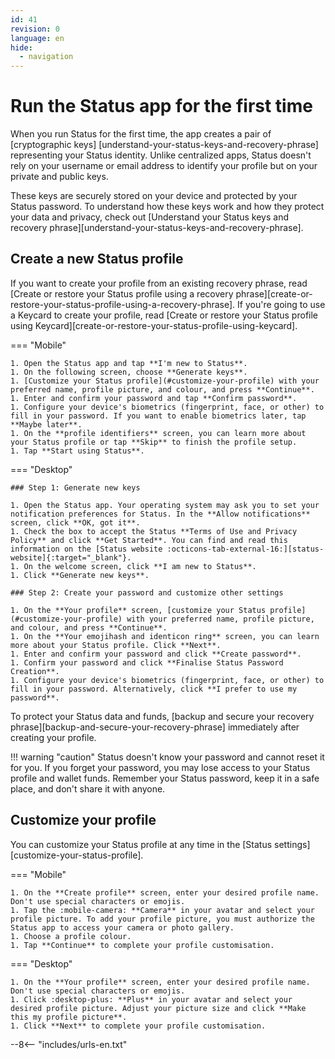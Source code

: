 ```yaml
---
id: 41
revision: 0
language: en
hide:
  - navigation
---
```


# Run the Status app for the first time

When you run Status for the first time, the app creates a pair of [cryptographic keys] [understand-your-status-keys-and-recovery-phrase] representing your Status identity. Unlike centralized apps, Status doesn't rely on your username or email address to identify your profile but on your private and public keys.

These keys are securely stored on your device and protected by your Status password. To understand how these keys work and how they protect your data and privacy, check out [Understand your Status keys and recovery phrase][understand-your-status-keys-and-recovery-phrase].

## Create a new Status profile

If you want to create your profile from an existing recovery phrase, read [Create or restore your Status profile using a recovery phrase][create-or-restore-your-status-profile-using-a-recovery-phrase]. If you're going to use a Keycard to create your profile, read [Create or restore your Status profile using Keycard][create-or-restore-your-status-profile-using-keycard].

=== "Mobile"

    1. Open the Status app and tap **I'm new to Status**.
    1. On the following screen, choose **Generate keys**.
    1. [Customize your Status profile](#customize-your-profile) with your preferred name, profile picture, and colour, and press **Continue**.
    1. Enter and confirm your password and tap **Confirm password**.
    1. Configure your device's biometrics (fingerprint, face, or other) to fill in your password. If you want to enable biometrics later, tap **Maybe later**.
    1. On the **profile identifiers** screen, you can learn more about your Status profile or tap **Skip** to finish the profile setup.
    1. Tap **Start using Status**.

=== "Desktop"

    ### Step 1: Generate new keys

    1. Open the Status app. Your operating system may ask you to set your notification preferences for Status. In the **Allow notifications** screen, click **OK, got it**.
    1. Check the box to accept the Status **Terms of Use and Privacy Policy** and click **Get Started**. You can find and read this information on the [Status website :octicons-tab-external-16:][status-website]{:target="_blank"}.
    1. On the welcome screen, click **I am new to Status**.
    1. Click **Generate new keys**.

    ### Step 2: Create your password and customize other settings

    1. On the **Your profile** screen, [customize your Status profile](#customize-your-profile) with your preferred name, profile picture, and colour, and press **Continue**.
    1. On the **Your emojihash and identicon ring** screen, you can learn more about your Status profile. Click **Next**.
    1. Enter and confirm your password and click **Create password**.
    1. Confirm your password and click **Finalise Status Password Creation**.
    1. Configure your device's biometrics (fingerprint, face, or other) to fill in your password. Alternatively, click **I prefer to use my password**.

To protect your Status data and funds, [backup and secure your recovery phrase][backup-and-secure-your-recovery-phrase] immediately after creating your profile.

!!! warning "caution"
    Status doesn't know your password and cannot reset it for you. If you forget your password, you may lose access to your Status profile and wallet funds. Remember your Status password, keep it in a safe place, and don't share it with anyone.

## Customize your profile

You can customize your Status profile at any time in the [Status settings][customize-your-status-profile].

=== "Mobile"

    1. On the **Create profile** screen, enter your desired profile name. Don't use special characters or emojis.
    1. Tap the :mobile-camera: **Camera** in your avatar and select your profile picture. To add your profile picture, you must authorize the Status app to access your camera or photo gallery.
    1. Choose a profile colour.
    1. Tap **Continue** to complete your profile customisation. 

=== "Desktop"

    1. On the **Your profile** screen, enter your desired profile name. Don't use special characters or emojis.
    1. Click :desktop-plus: **Plus** in your avatar and select your desired profile picture. Adjust your picture size and click **Make this my profile picture**.
    1. Click **Next** to complete your profile customisation.

--8<-- "includes/urls-en.txt"
